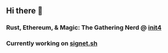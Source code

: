 ## Hi there 👋

### Rust, Ethereum, & Magic: The Gathering Nerd @ [init4](https://www.github.com/init4tech)
### Currently working on [signet.sh](https://signet.sh)

<!--
**dylanlott/dylanlott** is a ✨ _special_ ✨ repository because its `README.md` (this file) appears on your GitHub profile.

Here are some ideas to get you started:

- 🔭 I’m currently working on ...
- 🌱 I’m currently learning ...
- 👯 I’m looking to collaborate on ...
- 🤔 I’m looking for help with ...
- 💬 Ask me about ...
- 📫 How to reach me: ...
- 😄 Pronouns: ...
- ⚡ Fun fact: ...
-->
